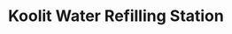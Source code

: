 ---
title: "Koolit Water Refilling Station"
url: /daraga/koolit-water-refilling-station/
shop: water
---